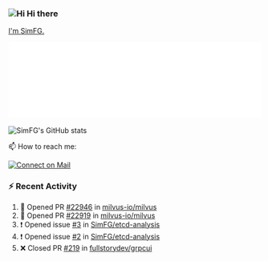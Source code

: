 ### <img src='https://qpluspicture.oss-cn-beijing.aliyuncs.com/6LjjQA/Hi.gif' alt='Hi' width="24"/> Hi there

[I'm SimFG.](https://simfg.github.io/)

![Metrics 👋](/metrics.plugin.followup.user.svg)

![SimFG's GitHub stats](https://github-readme-stats.vercel.app/api?username=SimFG&show_icons=true&theme=radical&count_private=true)

📫 How to reach me:

[![Connect on Mail](https://img.shields.io/badge/Ask%20me-anything-1abc9c.svg)](mailto:1142838399@qq.com)

### :zap: Recent Activity

<!--START_SECTION:activity-->
1. 💪 Opened PR [#22946](https://github.com/milvus-io/milvus/pull/22946) in [milvus-io/milvus](https://github.com/milvus-io/milvus)
2. 💪 Opened PR [#22919](https://github.com/milvus-io/milvus/pull/22919) in [milvus-io/milvus](https://github.com/milvus-io/milvus)
3. ❗️ Opened issue [#3](https://github.com/SimFG/etcd-analysis/issues/3) in [SimFG/etcd-analysis](https://github.com/SimFG/etcd-analysis)
4. ❗️ Opened issue [#2](https://github.com/SimFG/etcd-analysis/issues/2) in [SimFG/etcd-analysis](https://github.com/SimFG/etcd-analysis)
5. ❌ Closed PR [#219](https://github.com/fullstorydev/grpcui/pull/219) in [fullstorydev/grpcui](https://github.com/fullstorydev/grpcui)
<!--END_SECTION:activity-->


